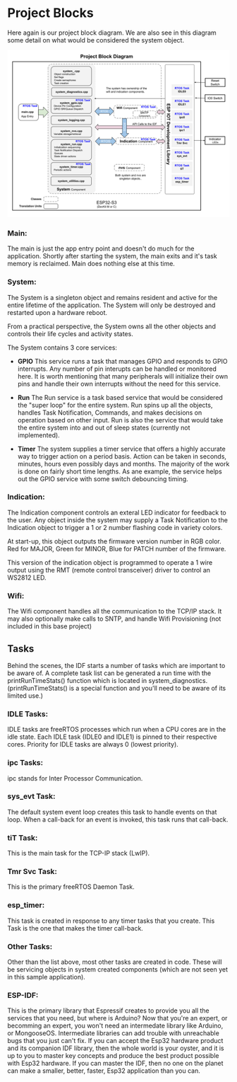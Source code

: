 # Project Blocks
Here again is our project block diagram.  We are also see in this diagram some detail on what would be considered the system object.

![system_block](./images/project-block.svg)

### Main:
The main is just the app entry point and doesn't do much for the application.  Shortly after starting the system, the main exits and it's task memory is reclaimed.  Main does nothing else at this time.

### System:
The System is a singleton object and remains resident and active for the entire lifetime of the application.  The System will only be destroyed and restarted upon a hardware reboot.

From a practical perspective, the System owns all the other objects and controls their life cycles and activity states.

The System contains 3 core services:
* **GPIO**
This service runs a task that manages GPIO and responds to GPIO interrupts.  Any number of pin interupts can be handled or monitored here.  It is worth mentioning that many peripherals will initialize their own pins and handle their own interrupts without the need for this service.

* **Run**
The Run service is a task based service that would be considered the "super loop" for the entire system.  Run spins up all the objects, handles Task Notification, Commands, and makes decisions on operation based on other input.  Run is also the service that would take the entire system into and out of sleep states (currently not implemented).

* **Timer**
The system supplies a timer service that offers a highly accurate way to trigger action on a period basis.  Action can be taken in seconds, minutes, hours even possibly days and months.  The majority of the work is done on fairly short time lengths.   As ane example, the service helps out the GPIO service with some switch debouncing timing.

### Indication:
The Indication component controls an exteral LED indicator for feedback to the user.  Any object inside the system may supply a Task Notification to the Indication object to trigger a 1 or 2 number flashing code in variety colors.

At start-up, this object outputs the firmware version number in RGB color.  Red for MAJOR, Green for MINOR, Blue for PATCH number of the firmware.

This version of the indication object is programmed to operate a 1 wire output using the RMT (remote control transceiver) driver to control an WS2812 LED.

### Wifi:
The Wifi component handles all the communication to the TCP/IP stack.  It may also optionally make calls to SNTP, and handle Wifi Provisioning (not included in this base project)

## Tasks
Behind the scenes, the IDF starts a number of tasks which are important to be aware of.   A complete task list can be generated a run time with the printRunTimeStats() function which is located in system_diagnostics.   (printRunTimeStats() is a special function and you'll need to be aware of its limited use.)

### IDLE Tasks:
IDLE tasks are freeRTOS processes which run when a CPU cores are in the idle state.   Each IDLE task (IDLE0 and IDLE1) is pinned to their respective cores.  Priority for IDLE tasks are always 0 (lowest priority).

### ipc Tasks:
ipc stands for Inter Processor Communication.

### sys_evt Task:
The default system event loop creates this task to handle events on that loop.  When a call-back for an event is invoked, this task runs that call-back.

### tiT Task:
This is the main task for the TCP-IP stack (LwIP).

### Tmr Svc Task:
This is the primary freeRTOS Daemon Task.

### esp_timer:
This task is created in response to any timer tasks that you create.  This Task is the one that makes the timer call-back.

### Other Tasks:
Other than the list above, most other tasks are created in code.  These will be servicing objects in system created components (which are not seen yet in this sample application).

### ESP-IDF:
This is the primary library that Espressif creates to provide you all the services that you need, but where is Arduino?   Now that you're an expert, or becomming an expert, you won't need an intermedate library like Arduino, or MongooseOS.  Intermediate libraries can add trouble with unreachable bugs that you just can't fix.  If you can accept the Esp32 hardware product and its companion IDF library, then the whole world is your oyster, and it is up to you to master key concepts and produce the best product possible with Esp32 hardware.  If you can master the IDF, then no one on the planet can make a smaller, better, faster, Esp32 application than you can.